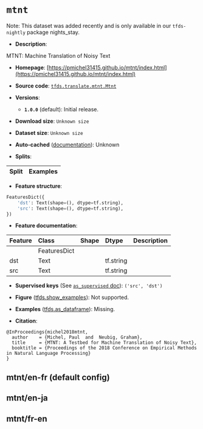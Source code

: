 <div itemscope itemtype="http://schema.org/Dataset">
  <div itemscope itemprop="includedInDataCatalog" itemtype="http://schema.org/DataCatalog">
    <meta itemprop="name" content="TensorFlow Datasets" />
  </div>
  <meta itemprop="name" content="mtnt" />
  <meta itemprop="description" content="MTNT: Machine Translation of Noisy Text&#10;&#10;To use this dataset:&#10;&#10;```python&#10;import tensorflow_datasets as tfds&#10;&#10;ds = tfds.load(&#x27;mtnt&#x27;, split=&#x27;train&#x27;)&#10;for ex in ds.take(4):&#10;  print(ex)&#10;```&#10;&#10;See [the guide](https://www.tensorflow.org/datasets/overview) for more&#10;informations on [tensorflow_datasets](https://www.tensorflow.org/datasets).&#10;&#10;" />
  <meta itemprop="url" content="https://www.tensorflow.org/datasets/catalog/mtnt" />
  <meta itemprop="sameAs" content="https://pmichel31415.github.io/mtnt/index.html" />
  <meta itemprop="citation" content="@InProceedings{michel2018mtnt,&#10;  author    = {Michel, Paul  and  Neubig, Graham},&#10;  title     = {MTNT: A Testbed for Machine Translation of Noisy Text},&#10;  booktitle = {Proceedings of the 2018 Conference on Empirical Methods in Natural Language Processing}&#10;}" />
</div>

# `mtnt`


Note: This dataset was added recently and is only available in our
`tfds-nightly` package
<span class="material-icons" title="Available only in the tfds-nightly package">nights_stay</span>.

*   **Description**:

MTNT: Machine Translation of Noisy Text

*   **Homepage**:
    [https://pmichel31415.github.io/mtnt/index.html](https://pmichel31415.github.io/mtnt/index.html)

*   **Source code**:
    [`tfds.translate.mtnt.Mtnt`](https://github.com/tensorflow/datasets/tree/master/tensorflow_datasets/translate/mtnt/mtnt.py)

*   **Versions**:

    *   **`1.0.0`** (default): Initial release.

*   **Download size**: `Unknown size`

*   **Dataset size**: `Unknown size`

*   **Auto-cached**
    ([documentation](https://www.tensorflow.org/datasets/performances#auto-caching)):
    Unknown

*   **Splits**:

Split | Examples
:---- | -------:

*   **Feature structure**:

```python
FeaturesDict({
    'dst': Text(shape=(), dtype=tf.string),
    'src': Text(shape=(), dtype=tf.string),
})
```

*   **Feature documentation**:

Feature | Class        | Shape | Dtype     | Description
:------ | :----------- | :---- | :-------- | :----------
        | FeaturesDict |       |           |
dst     | Text         |       | tf.string |
src     | Text         |       | tf.string |

*   **Supervised keys** (See
    [`as_supervised` doc](https://www.tensorflow.org/datasets/api_docs/python/tfds/load#args)):
    `('src', 'dst')`

*   **Figure**
    ([tfds.show_examples](https://www.tensorflow.org/datasets/api_docs/python/tfds/visualization/show_examples)):
    Not supported.

*   **Examples**
    ([tfds.as_dataframe](https://www.tensorflow.org/datasets/api_docs/python/tfds/as_dataframe)):
    Missing.

*   **Citation**:

```
@InProceedings{michel2018mtnt,
  author    = {Michel, Paul  and  Neubig, Graham},
  title     = {MTNT: A Testbed for Machine Translation of Noisy Text},
  booktitle = {Proceedings of the 2018 Conference on Empirical Methods in Natural Language Processing}
}
```


## mtnt/en-fr (default config)

## mtnt/en-ja

## mtnt/fr-en
